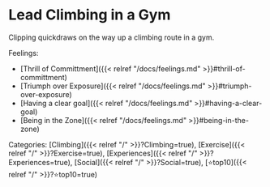 # Lead Climbing in a Gym

Clipping quickdraws on the way up a climbing route in a gym.

Feelings: 

  - [Thrill of Committment]({{< relref "/docs/feelings.md" >}}#thrill-of-committment)
  - [Triumph over Exposure]({{< relref "/docs/feelings.md" >}}#triumph-over-exposure)
  - [Having a clear goal]({{< relref "/docs/feelings.md" >}}#having-a-clear-goal)
  - [Being in the Zone]({{< relref "/docs/feelings.md" >}}#being-in-the-zone)

Categories: [Climbing]({{< relref "/" >}}?Climbing=true),
[Exercise]({{< relref "/" >}}?Exercise=true),
[Experiences]({{< relref "/" >}}?Experiences=true),
[Social]({{< relref "/" >}}?Social=true),
[⭐top10]({{< relref "/" >}}?⭐top10=true)